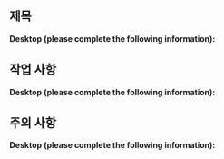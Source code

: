## 제목

**Desktop (please complete the following information):**

## 작업 사항
**Desktop (please complete the following information):**

## 주의 사항
**Desktop (please complete the following information):**
